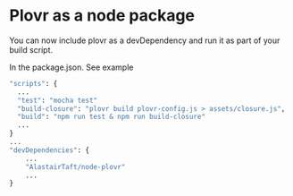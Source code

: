 # Plovr as a node package

You can now include plovr as a devDependency and run it as part of your build
script.

In the package.json. See example
```cmd
"scripts": {
  ...
  "test": "mocha test"
  "build-closure": "plovr build plovr-config.js > assets/closure.js",
  "build": "npm run test & npm run build-closure"
  ...
}
...
"devDependencies": {
    ...
    "AlastairTaft/node-plovr"
    ...
}
```